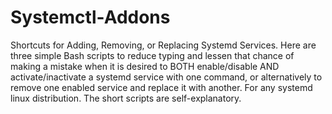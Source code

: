 # Systemctl-Addons
Shortcuts for Adding, Removing, or Replacing Systemd Services.
Here are three simple Bash scripts to reduce typing and lessen that chance of making a mistake when it is desired to BOTH enable/disable AND activate/inactivate a systemd service with one command, or alternatively to remove one enabled service and replace it with another. For any systemd linux distribution. The short scripts are self-explanatory.
